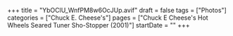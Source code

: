 +++
title = "YbOClU_WnfPM8w6OcJUp.avif"
draft = false
tags = ["Photos"]
categories = ["Chuck E. Cheese's"]
pages = ["Chuck E Cheese's Hot Wheels Seared Tuner Sho-Stopper (2001)"]
startDate = ""
+++
